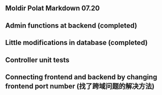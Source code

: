 ## Moldir Polat Markdown 07.20

## Admin functions at backend (completed)
## Little modifications in database (completed)
## Controller unit tests 
## Connecting frontend and backend by changing frontend port number (找了跨域问题的解决方法)
    